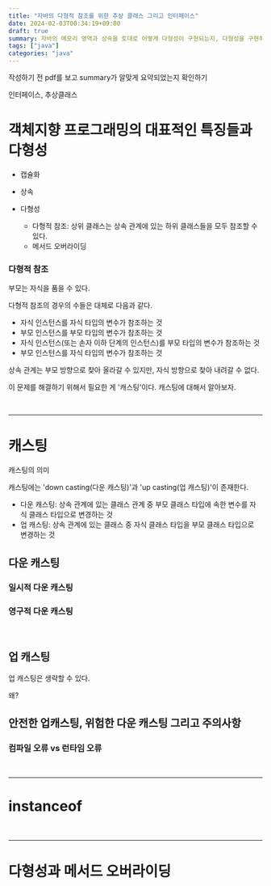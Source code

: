 ```yaml
---
title: "자바의 다형적 참조를 위한 추상 클래스 그리고 인터페이스"
date: 2024-02-03T00:34:19+09:00
draft: true
summary: 자바의 메모리 영역과 상속을 토대로 어떻게 다형성이 구현되는지, 다형성을 구현하는 방법 중 하나인 캐스팅, 그리고 효과적으로 다형성을 구현하기 위한 추상 클래스와 인터페이스에 대해 알아본다.  
tags: ["java"]
categories: "java"
---
```


작성하기 전 pdf를 보고 summary가 알맞게 요약되었는지 확인하기  

인터페이스, 추상클래스 

# 객체지향 프로그래밍의 대표적인 특징들과 다형성  

- 캡슐화

- 상속

- 다형성 
    - 다형적 참조: 상위 클래스는 상속 관계에 있는 하위 클래스들을 모두 참조할 수 있다.    
    - 메서드 오버라이딩  

### 다형적 참조

부모는 자식을 품을 수 있다.  

다형적 참조의 경우의 수들은 대체로 다음과 같다.


- 자식 인스턴스를 자식 타입의 변수가 참조하는 것  
- 부모 인스턴스를 부모 타입의 변수가 참조하는 것  
- 자식 인스턴스(또는 손자 이하 단계의 인스턴스)를 부모 타입의 변수가 참조하는 것    
- 부모 인스턴스를 자식 타입의 변수가 참조하는 것  


상속 관계는 부모 방향으로 찾아 올라갈 수 있지만, 자식 방향으로 찾아 내려갈 수 없다.  

이 문제를 해결하기 위해서 필요한 게 '캐스팅'이다. 캐스팅에 대해서 알아보자.

&nbsp;

---

# 캐스팅  

캐스팅의 의미

캐스팅에는 'down casting(다운 캐스팅)'과 'up casting(업 캐스팅)'이 존재한다.  

- 다운 캐스팅: 상속 관계에 있는 클래스 관계 중 부모 클래스 타입에 속한 변수를 자식 클래스 타입으로 변경하는 것
- 업 캐스팅: 상속 관계에 있는 클래스 중 자식 클래스 타입을 부모 클래스 타입으로 변경하는 것


## 다운 캐스팅

### 일시적 다운 캐스팅


### 영구적 다운 캐스팅  



&nbsp;


## 업 캐스팅  

업 캐스팅은 생략할 수 있다.  

왜?


## 안전한 업캐스팅, 위험한 다운 캐스팅 그리고 주의사항 


### 컴파일 오류 vs 런타임 오류  





&nbsp;

---

# instanceof



&nbsp;

---


# 다형성과 메서드 오버라이딩  